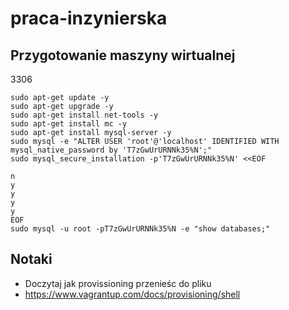 # praca-inzynierska

## Przygotowanie maszyny wirtualnej

3306

```
sudo apt-get update -y
sudo apt-get upgrade -y
sudo apt-get install net-tools -y
sudo apt-get install mc -y
sudo apt-get install mysql-server -y
sudo mysql -e "ALTER USER 'root'@'localhost' IDENTIFIED WITH mysql_native_password by 'T7zGwUrURNNk35%N';"
sudo mysql_secure_installation -p'T7zGwUrURNNk35%N' <<EOF

n
y
y
y
y
EOF
sudo mysql -u root -pT7zGwUrURNNk35%N -e "show databases;"
```





## Notaki
- Doczytaj jak provissioning przenieśc do pliku
- https://www.vagrantup.com/docs/provisioning/shell